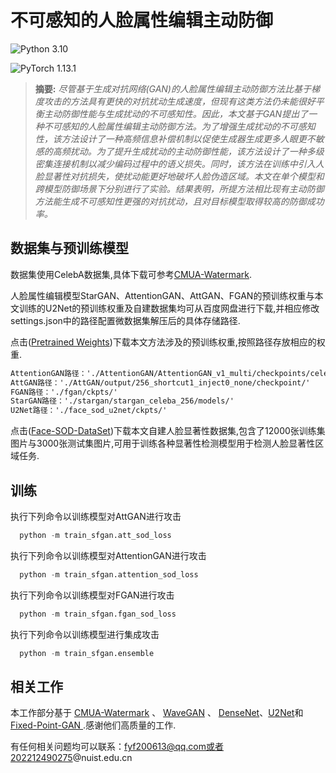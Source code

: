 # 不可感知的人脸属性编辑主动防御

![Python 3.10](https://img.shields.io/badge/python-3.10-green.svg?style=plastic)

![PyTorch 1.13.1](https://img.shields.io/badge/pytorch-1.13.1-green.svg?style=plastic)


> **摘要:** *尽管基于生成对抗网络(GAN)的人脸属性编辑主动防御方法比基于梯度攻击的方法具有更快的对抗扰动生成速度，但现有这类方法仍未能很好平衡主动防御性能与生成扰动的不可感知性。因此，本文基于GAN提出了一种不可感知的人脸属性编辑主动防御方法。为了增强生成扰动的不可感知性，该方法设计了一种高频信息补偿机制以促使生成器生成更多人眼更不敏感的高频扰动。为了提升生成扰动的主动防御性能，该方法设计了一种多级密集连接机制以减少编码过程中的语义损失。同时，该方法在训练中引入人脸显著性对抗损失，使扰动能更好地破坏人脸伪造区域。本文在单个模型和跨模型防御场景下分别进行了实验。结果表明，所提方法相比现有主动防御方法能生成不可感知性更强的对抗扰动，且对目标模型取得较高的防御成功率。*


## 数据集与预训练模型

数据集使用CelebA数据集,具体下载可参考[CMUA-Watermark](https://github.com/VDIGPKU/CMUA-Watermark). 

人脸属性编辑模型StarGAN、AttentionGAN、AttGAN、FGAN的预训练权重与本文训练的U2Net的预训练权重及自建数据集均可从百度网盘进行下载,并相应修改settings.json中的路径配置微数据集解压后的具体存储路径.

点击([Pretrained Weights](https://pan.baidu.com/s/1AMhVnrcB4OIUOwym8tP7eA?pwd=msch))下载本文方法涉及的预训练权重,按照路径存放相应的权重.

```xml
AttentionGAN路径：'./AttentionGAN/AttentionGAN_v1_multi/checkpoints/celeba_256_pretrained/'
AttGAN路径：'./AttGAN/output/256_shortcut1_inject0_none/checkpoint/'
FGAN路径：'./fgan/ckpts/'
StarGAN路径：'./stargan/stargan_celeba_256/models/'
U2Net路径：'./face_sod_u2net/ckpts/'
```

点击([Face-SOD-DataSet](https://pan.baidu.com/s/1f-SRP5J-9OEs4TFNT4_10w?pwd=r33j))下载本文自建人脸显著性数据集,包含了12000张训练集图片与3000张测试集图片,可用于训练各种显著性检测模型用于检测人脸显著性区域任务.


## 训练
执行下列命令以训练模型对AttGAN进行攻击

```python
  python -m train_sfgan.att_sod_loss
```
执行下列命令以训练模型对AttentionGAN进行攻击

```python
  python -m train_sfgan.attention_sod_loss
```
执行下列命令以训练模型对FGAN进行攻击

```python
  python -m train_sfgan.fgan_sod_loss
```
执行下列命令以训练模型进行集成攻击

```python
  python -m train_sfgan.ensemble
```

## 相关工作
本工作部分基于 [CMUA-Watermark](https://github.com/VDIGPKU/CMUA-Watermark) 、 [WaveGAN](https://github.com/kobeshegu/ECCV2022_WaveGAN) 、 [DenseNet](https://github.com/bamos/densenet.pytorch)、[U2Net](https://github.com/xuebinqin/U-2-Net)和[Fixed-Point-GAN
](https://github.com/mahfuzmohammad/Fixed-Point-GAN).感谢他们高质量的工作.

有任何相关问题均可以联系：fyf200613@qq.com或者202212490275@nuist.edu.cn
